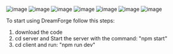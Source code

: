 ![image](https://github.com/user-attachments/assets/ef4ef809-d952-4aae-a362-486780680ef4)
![image](https://github.com/user-attachments/assets/9299409d-5b5f-4b99-b6d0-f654f7e00cd4)
![image](https://github.com/user-attachments/assets/e01efcd5-a317-4ae2-8a09-65ca9c261d2f)
![image](https://github.com/user-attachments/assets/a9d583d5-6689-4fa1-9ba4-5303674d8b3c)
![image](https://github.com/user-attachments/assets/66b9fbad-4d31-47c0-8f86-bd7f1524ec0a)
![image](https://github.com/user-attachments/assets/2143f9b2-737c-4bf2-97ba-45bbceeaf148)
![image](https://github.com/user-attachments/assets/8cdb3090-dfbc-417d-af93-f9131ed6d583)

To start using DreamForge follow this steps:
1. download the code
2. cd server and Start the server with the command: "npm start"
4. cd client and run: "npm run dev"
